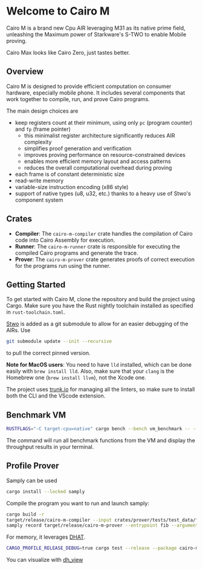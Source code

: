 # Welcome to Cairo M

Cairo M is a brand new Cpu AIR leveraging M31 as its native prime field,
unleashing the Maximum power of Starkware's S-TWO to enable Mobile proving.

Cairo Max looks like Cairo Zero, just tastes better.

## Overview

Cairo M is designed to provide efficient computation on consumer hardware,
especially mobile phone. It includes several components that work together to
compile, run, and prove Cairo programs.

The main design choices are

- keep registers count at their minimum, using only `pc` (program counter) and
  `fp` (frame pointer)
  - this minimalist register architecture significantly reduces AIR complexity
  - simplifies proof generation and verification
  - improves proving performance on resource-constrained devices
  - enables more efficient memory layout and access patterns
  - reduces the overall computational overhead during proving
- each frame is of constant deterministic size
- read-write memory
- variable-size instruction encoding (x86 style)
- support of native types (u8, u32, etc.) thanks to a heavy use of Stwo's
  component system

## Crates

- **Compiler**: The `cairo-m-compiler` crate handles the compilation of Cairo
  code into Cairo Assembly for execution.
- **Runner**: The `cairo-m-runner` crate is responsible for executing the
  compiled Cairo programs and generate the trace.
- **Prover**: The `cairo-m-prover` crate generates proofs of correct execution
  for the programs run using the runner.

## Getting Started

To get started with Cairo M, clone the repository and build the project using
Cargo. Make sure you have the Rust nightly toolchain installed as specified in
`rust-toolchain.toml`.

[Stwo](https://github.com/starkware-libs/stwo) is added as a git submodule to
allow for an easier debugging of the AIRs. Use

```bash
git submodule update --init --recursive
```

to pull the correct pinned version.

**Note for MacOS users**: You need to have `lld` installed, which can be done
easily with `brew install lld`. Also, make sure that your `clang` is the
Homebrew one (`brew install llvm`), not the Xcode one.

The project uses [trunk.io](https://trunk.io/) for managing all the linters, so
make sure to install both the CLI and the VScode extension.

## Benchmark VM

```bash
RUSTFLAGS="-C target-cpu=native" cargo bench --bench vm_benchmark -- --verbose
```

The command will run all benchmark functions from the VM and display the
throughput results in your terminal.

## Profile Prover

Samply can be used

```bash
cargo install --locked samply
```

Compile the program you want to run and launch samply:

```bash
cargo build -r
target/release/cairo-m-compiler --input crates/prover/tests/test_data/fibonacci.cm --output crates/prover/tests/test_data/fibonacci.json
samply record target/release/cairo-m-prover --entrypoint fib --arguments 100000 crates/prover/tests/test_data/fibonacci.json
```

For memory, it leverages [DHAT](https://docs.rs/dhat/latest/dhat/).

```bash
CARGO_PROFILE_RELEASE_DEBUG=true cargo test --release --package cairo-m-prover --test prover --features dhat-heap -- test_memory_profile_fibonacci_prover --nocapture
```

You can visualize with
[dh_view](https://nnethercote.github.io/dh_view/dh_view.html)
